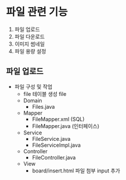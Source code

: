 # 파일 관련 기능
1. 파일 업로드
2. 파일 다운로드
3. 이미지 썸네일
4. 파일 용량 설정


## 파일 업로드
- 파일 구성 및 작업
    - file 테이블 생성
        file
    - Domain
        - Files.java 
    - Mapper
        - FileMapper.xml   (SQL)
        - FileMapper.java  (인터페이스)
    - Service
        - FileService.java
        - FileServiceImpl.java
    - Controller
        - FileController.java
    - View
        - board/insert.html
            파일 첨부 input 추가